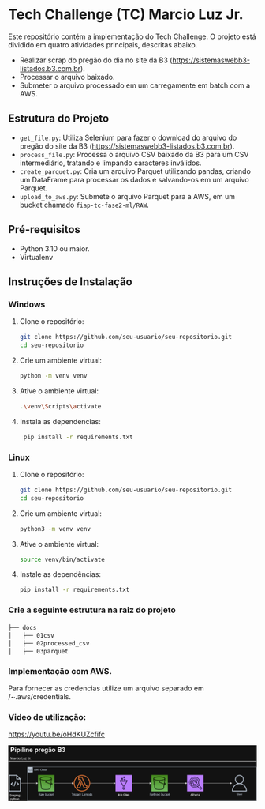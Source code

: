 # Tech Challenge (TC) Marcio Luz Jr.

Este repositório contém a implementação do Tech Challenge. O projeto está dividido em quatro atividades principais, descritas abaixo.

- Realizar scrap do pregão do dia no site da B3 (https://sistemaswebb3-listados.b3.com.br).
- Processar o arquivo baixado.
- Submeter o arquivo processado em um carregamente em batch com a AWS.


## Estrutura do Projeto

- `get_file.py`: Utiliza Selenium para fazer o download do arquivo do pregão do site da B3 (https://sistemaswebb3-listados.b3.com.br).
- `process_file.py`: Processa o arquivo CSV baixado da B3 para um CSV intermediário, tratando e limpando caracteres inválidos.
- `create_parquet.py`: Cria um arquivo Parquet utilizando pandas, criando um DataFrame para processar os dados e salvando-os em um arquivo Parquet.
- `upload_to_aws.py`: Submete o arquivo Parquet para a AWS, em um bucket chamado `fiap-tc-fase2-ml/RAW`.

## Pré-requisitos

- Python 3.10 ou maior.
- Virtualenv

## Instruções de Instalação

### Windows

1. Clone o repositório:
   ```sh
   git clone https://github.com/seu-usuario/seu-repositorio.git
   cd seu-repositorio
2. Crie um ambiente virtual:
    ```sh
    python -m venv venv
3. Ative o ambiente virtual:
   ```sh
   .\venv\Scripts\activate
4. Instala as dependencias:
   ```sh
    pip install -r requirements.txt

### Linux

1. Clone o repositório:
   ```sh
   git clone https://github.com/seu-usuario/seu-repositorio.git
   cd seu-repositorio
2. Crie um ambiente virtual:
    ```sh
    python3 -m venv venv
3. Ative o ambiente virtual:
    ```sh
    source venv/bin/activate
4. Instale as dependências:
    ```sh
    pip install -r requirements.txt

### Crie a seguinte estrutura na raiz do projeto
```shell
├── docs
│   ├── 01csv
│   ├── 02processed_csv
│   ├── 03parquet
```

### Implementação com AWS.

Para fornecer as credencias utilize um arquivo separado em /~.aws/credentials.

### Video de utilização:
https://youtu.be/oHdKUZcfifc

![Descrição da imagem](Diag.png)

